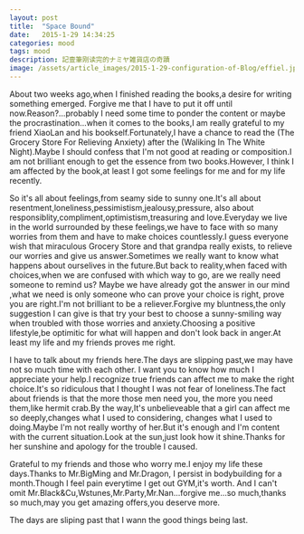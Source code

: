 ```yaml
---
layout: post
title:  "Space Bound"
date:   2015-1-29 14:34:25
categories: mood
tags: mood
description: 記壹筆刚读完的ナミヤ雑貨店の奇蹟
image: /assets/article_images/2015-1-29-configuration-of-Blog/effiel.jpg
---
```



About two weeks ago,when I finished reading the books,a desire for writing something emerged. Forgive me that I have to put it off until now.Reason?...probably I need some time to ponder the content or maybe the   procrastination...when it comes to the books,I am really grateful to my friend XiaoLan and his bookself.Fortunately,I have a chance to read the (The Grocery Store For Relieving Anxiety) after the (Waliking In The White Night).Maybe I should confess that  I'm not good at reading or composition.I am not brilliant enough to get the essence from two books.However, I think I am affected by the book,at least I got some feelings for me and for my life recently.


So it's all about feelings,from seamy side to sunny one.It's all about resentment,loneliness,pessimistism,jealousy,pressure, also about responsiblity,compliment,optimistism,treasuring and love.Everyday we live in the world surrounded by these feelings,we have to face with so many worries from them and have to make choices countlessly.I guess everyone wish that miraculous Grocery Store and that grandpa really exists, to relieve our worries and give us answer.Sometimes we really want to know what happens about ourselives in the future.But back to reality,when faced with choices,when we are confused with which way to go, are we really need someone to remind us? Maybe we have already got the answer in our mind ,what we need is only someone who can prove your choice is right, prove you are right.I'm not brilliant to be a reliever.Forgive my bluntness,the only suggestion I can give is that try your best to choose a sunny-smiling way when troubled with those worries and anxiety.Choosing a positive lifestyle,be optimitic for what will happen and  don't look back in anger.At least my life and my friends proves me right.


I have to talk about my friends here.The days are slipping past,we may have not so much time with each other. I want you to know how much I appreciate your help.I recognize true friends can affect me to make the right choice.It's so ridiculous that I thought I was not fear of loneliness.The fact about friends is that the more those men need you, the more you need them,like hermit crab.By the way,It's unbelieveable that a girl can affect me so deeply,changes what I used to considering, changes what I used to doing.Maybe I'm not really worthy of her.But it's enough and I'm content with the current situation.Look at the sun,just look how it shine.Thanks for her sunshine and apology for the trouble I caused. 


Grateful to my friends and those who worry me.I enjoy my life these days.Thanks to Mr.BigMing and Mr.Dragon, I persist in bodybuilding for a month.Though I feel pain everytime I get out GYM,it's worth. And I can't omit Mr.Black&Cu,Wstunes,Mr.Party,Mr.Nan...forgive me...so much,thanks so much,may you get amazing offers,you deserve more.


The days are sliping past that I wann the good things being last. 
